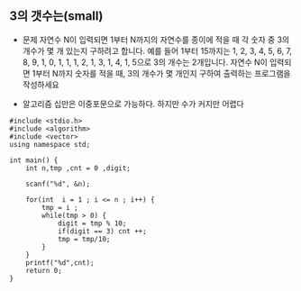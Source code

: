 ## 3의 갯수는(small)

* 문제
자연수 N이 입력되면 1부터 N까지의 자연수를 종이에 적을 때 각 숫자 중 3의 개수가 몇 개 있는지 구하려고 합니다.
예를 들어 1부터 15까지는 1, 2, 3, 4, 5, 6, 7, 8, 9, 1, 0, 1, 1, 1, 2, 1, 3, 1, 4, 1, 5으로 3의 개수는 2개입니다.
자연수 N이 입력되면 1부터 N까지 숫자를 적을 때, 3의 개수가 몇 개인지 구하여 출력하는 프로그램을 작성하세요

* 알고리즘
십만은 이중포문으로 가능하다.
하지만 수가 커지만 어렵다

```
#include <stdio.h>
#include <algorithm>
#include <vector>
using namespace std;

int main() {
    int n,tmp ,cnt = 0 ,digit; 

    scanf("%d", &n);

    for(int  i = 1 ; i <= n ; i++) { 
        tmp = i ;
        while(tmp > 0) {
            digit = tmp % 10;
            if(digit == 3) cnt ++;
            tmp = tmp/10;
        }
    }
    printf("%d",cnt);
    return 0;
}
```